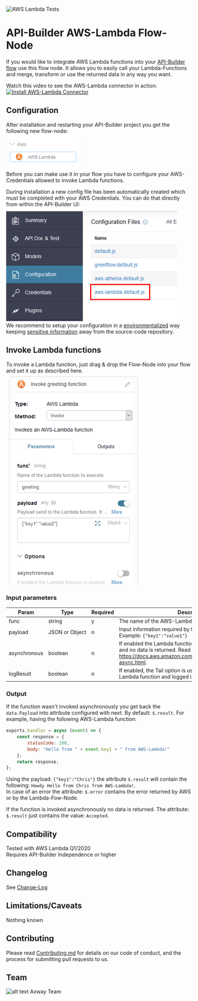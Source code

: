 ![AWS Lambda Tests](https://github.com/Axway-API-Builder-Ext/api-builder-extras/workflows/AWS%20Lambda%20Tests/badge.svg)

# API-Builder AWS-Lambda Flow-Node

If you would like to integrate AWS Lambda functions into your [API-Builder flow][1] use this flow node.
It allows you to easily call your Lambda-Functions and merge, transform or use the returned data in any way you want.

Watch this video to see the AWS-Lambda connector in action:  
[![Install AWS-Lambda Connector](https://img.youtube.com/vi/a4Fp94vbfU4/0.jpg)](https://youtu.be/a4Fp94vbfU4)

## Configuration

After installation and restarting your API-Builder project you get the following new flow-node:  
![Node][img1]   
Before you can make use it in your flow you have to configure your AWS-Credentials allowed to invoke Lambda functions.  

During installation a new config file has been automatically created which must be completed with your AWS Credentials. You can do that directly from within the API-Builder UI:  
![Config][img3]  
We recommend to setup your configuration in a [environmentalized][4] way keeping [sensitive information][5] away from the source-code repository.

## Invoke Lambda functions
To invoke a Lambda function, just drag & drop the Flow-Node into your flow and set it up as described here.  
![Node][img2]

### Input parameters

| Param | Type | Required | Description |
| --- | --- | --- | --- |
| func | string | y | The name of the AWS-Lambda-Function to call.  |
| payload | JSON&nbsp;or&nbsp;Object | n | Input information required by the Lambda-Function. Example: `{"key1":"value1"}` |
| asynchronous | boolean | n | If enabled the Lambda function is invoked asyncronously and no data is returned. Read more here: https://docs.aws.amazon.com/lambda/latest/dg/invocation-async.html.  |
| logResult | boolean | n | If enabled, the Tail option is used when invoking the Lambda function and logged in the API Builder Console.  |

### Output
If the function wasn't invoked asynchronously you get back the `data.Payload` into attribute configured with next. By default: `$.result`. For example, having the following AWS-Lambda function: 
```js
exports.handler = async (event) => {
    const response = {
        statusCode: 200,
        body: "Hello from " + event.key1 + " from AWS-Lambda!"
    };
    return response;
};
```
Using the payload: `{"key1":"Chris"}` the attribute `$.result` will contain the following: `Howdy Hello from Chris from AWS-Lambda!`.  
In case of an error the attribute: `$.error` contains the error returned by AWS or by the Lambda-Fow-Node.  
  
If the function is invoked asynchronously no data is returned. The attribute: `$.result` just contains the value: `Accepted`. 

## Compatibility
Tested with AWS Lambda Q1/2020  
Requires API-Builder Independence or higher

## Changelog
See [Change-Log][6]

## Limitations/Caveats
Nothing known

## Contributing

Please read [Contributing.md](https://github.com/Axway-API-Management-Plus/Common/blob/master/Contributing.md) for details on our code of conduct, and the process for submitting pull requests to us.  

## Team

![alt text][Axwaylogo] Axway Team

[Axwaylogo]: https://github.com/Axway-API-Management/Common/blob/master/img/AxwayLogoSmall.png  "Axway logo"

[1]: https://docs.axway.com/bundle/api-builder/page/docs/developer_guide/flows/index.html
[2]: https://docs.axway.com/bundle/api-builder/page/docs/getting_started/index.html
[3]: https://github.com/Axway-API-Builder-Ext/api-builder-extras/issues
[4]: https://docs.axway.com/bundle/api-builder/page/docs/security_guide/index.html#environmentalization
[5]: https://docs.axway.com/bundle/api-builder/page/docs/developer_guide/project/configuration/project_configuration/index.html#configuration-files
[6]: Changelog.md

[img1]: imgs/lambda-flownode.png
[img2]: imgs/lambda-invoke.png
[img3]: imgs/Lambda-Connector-Config.png
[img4]: imgs/Lambda-Connector-Config-File.png
